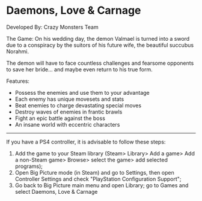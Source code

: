 # Daemons, Love & Carnage
Developed By: Crazy Monsters Team

The Game:
On his wedding day, the demon Valmael is turned into a sword due to a conspiracy by the suitors of his future wife, the beautiful succubus Norahmi. 

The demon will have to face countless challenges and fearsome opponents to save her bride... and maybe even return to his true form.

Features:
- Possess the enemies and use them to your advantage
- Each enemy has unique movesets and stats
- Beat enemies to charge devastating special moves
- Destroy waves of enemies in frantic brawls
- Fight an epic battle against the boss
- An insane world with eccentric characters

-----------------------------------------------------------------------------------------------------------------------------------------------------------

If you have a PS4 controller, it is advisable to follow these steps:

1) Add the game to your Steam library (Steam> Library> Add a game> Add a non-Steam game> Browse> select the game> add selected programs);
2) Open Big Picture mode (in Steam) and go to Settings, then open Controller Settings and check "PlayStation Configuration Support";
3) Go back to Big Picture main menu and open Library; go to Games and select Daemons, Love & Carnage
